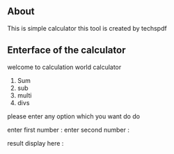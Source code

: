 About 
------

This is simple calculator this  tool is  created by techspdf


Enterface of the calculator 
---------------------------


welcome  to calculation world  calculator
1. Sum
2. sub
3. multi
4. divs

please enter any option which you want do do 

enter first number  :
enter second number :

result display here :



